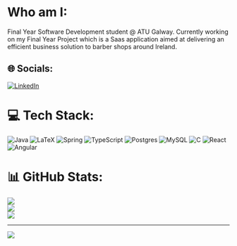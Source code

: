 # Who am I:
Final Year Software Development student @ ATU Galway. Currently working on my Final Year Project which is a Saas application aimed at delivering an efficient business solution to barber shops around Ireland.


## 🌐 Socials:
[![LinkedIn](https://img.shields.io/badge/LinkedIn-%230077B5.svg?logo=linkedin&logoColor=white)](https://linkedin.com/in/https://www.linkedin.com/in/arielcnunes/) 

# 💻 Tech Stack:
![Java](https://img.shields.io/badge/java-%23ED8B00.svg?style=for-the-badge&logo=openjdk&logoColor=white) ![LaTeX](https://img.shields.io/badge/latex-%23008080.svg?style=for-the-badge&logo=latex&logoColor=white) ![Spring](https://img.shields.io/badge/spring-%236DB33F.svg?style=for-the-badge&logo=spring&logoColor=white) ![TypeScript](https://img.shields.io/badge/typescript-%23007ACC.svg?style=for-the-badge&logo=typescript&logoColor=white) ![Postgres](https://img.shields.io/badge/postgres-%23316192.svg?style=for-the-badge&logo=postgresql&logoColor=white) ![MySQL](https://img.shields.io/badge/mysql-4479A1.svg?style=for-the-badge&logo=mysql&logoColor=white) ![C](https://img.shields.io/badge/c-%2300599C.svg?style=for-the-badge&logo=c&logoColor=white) ![React](https://img.shields.io/badge/react-%2320232a.svg?style=for-the-badge&logo=react&logoColor=%2361DAFB) ![Angular](https://img.shields.io/badge/angular-%23DD0031.svg?style=for-the-badge&logo=angular&logoColor=white)
# 📊 GitHub Stats:
![](https://github-readme-stats.vercel.app/api?username=ArielCNunes&theme=dark&hide_border=false&include_all_commits=true&count_private=true)<br/>
![](https://nirzak-streak-stats.vercel.app/?user=ArielCNunes&theme=dark&hide_border=false)<br/>
![](https://github-readme-stats.vercel.app/api/top-langs/?username=ArielCNunes&theme=dark&hide_border=false&include_all_commits=true&count_private=true&layout=compact)

---
[![](https://visitcount.itsvg.in/api?id=ArielCNunes&icon=0&color=0)](https://visitcount.itsvg.in)

<!-- Proudly created with GPRM ( https://gprm.itsvg.in ) -->
